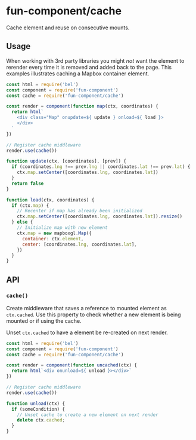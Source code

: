 # fun-component/cache

Cache element and reuse on consecutive mounts.

## Usage

When working with 3rd party libraries you might *not* want the element to rerender every time it is removed and added back to the page. This examples illustrates caching a Mapbox container element.

```javascript
const html = require('bel')
const component = require('fun-component')
const cache = require('fun-component/cache')

const render = component(function map(ctx, coordinates) {
  return html`
    <div class="Map" onupdate=${ update } onload=${ load }>
    </div>
  `
})

// Register cache middleware
render.use(cache())

function update(ctx, [coordinates], [prev]) {
  if (coordinates.lng !== prev.lng || coordinates.lat !== prev.lat) {
    ctx.map.setCenter([coordinates.lng, coordinates.lat])
  }
  return false
}

function load(ctx, coordinates) {
  if (ctx.map) {
    // Recenter if map has already been initialized
    ctx.map.setCenter([coordinates.lng, coordinates.lat]).resize()
  } else {
    // Initialize map with new element
    ctx.map = new mapboxgl.Map({
      container: ctx.element,
      center: [coordinates.lng, coordinates.lat],
    })
  }
}
```

## API

### `cache()`

Create middleware that saves a reference to mounted element as `ctx.cached`. Use this property to check whether a new element is being mounted or if using the cache.

Unset `ctx.cached` to have a element be re-created on next render.

```javascript
const html = require('bel')
const component = require('fun-component')
const cache = require('fun-component/cache')

const render = component(function uncached(ctx) {
  return html`<div onunload=${ unload }></div>`
})

// Register cache middleware
render.use(cache())

function unload(ctx) {
  if (someCondition) {
    // Unset cache to create a new element on next render
    delete ctx.cached;
  }
}
```
